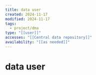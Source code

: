 ```yaml
---
title: data user
created: 2024-11-17
modified: 2024-11-17
tags:
  - project/dma
type: "[[user]]"
accesses: "[[Central data repository]]"
availability: "[[as needed]]"
---
```

# data user
